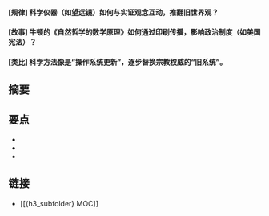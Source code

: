 #### [规律] 科学仪器（如望远镜）如何与实证观念互动，推翻旧世界观？


#### [故事] 牛顿的《自然哲学的数学原理》如何通过印刷传播，影响政治制度（如美国宪法）？


#### [类比] 科学方法像是“操作系统更新”，逐步替换宗教权威的“旧系统”。


## 摘要


## 要点

- 
- 
- 

## 链接

- [[{h3_subfolder} MOC]]
